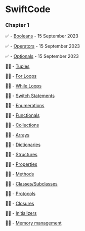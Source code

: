 # SwiftCode

### Chapter 1  


✅ - [Booleans](Booleans.md) - 15 September 2023

✅ - [Operators](Operators.md) - 15 September 2023

✅ - [Optionals](Optionals.md) - 15 September 2023

🧑‍💻  - [Tuples](SwiftyButton.md)

🧑‍💻 - [For Loops](SwiftyButton.md)

🧑‍💻 - [While Loops](SwiftyButton.md)

🧑‍💻 - [Switch Statements](SwiftyButton.md)

🧑‍💻 - [Enumerations](SwiftyButton.md)

🧑‍💻 - [Functionals](SwiftyButton.md)

🧑‍💻 - [Collections](SwiftyButton.md)

🧑‍💻 - [Arrays](SwiftyButton.md)

🧑‍💻 - [Dictionaries](SwiftyButton.md)

🧑‍💻 - [Structures](SwiftyButton.md)

🧑‍💻 - [Properties](SwiftyButton.md)

🧑‍💻 - [Methods](SwiftyButton.md)

🧑‍💻 - [Classes/Subclasses](SwiftyButton.md)

🧑‍💻 - [Protocols](SwiftyButton.md)

🧑‍💻 - [Closures](SwiftyButton.md)

🧑‍💻 - [Initializers](SwiftyButton.md)

🧑‍💻 - [Memory management](SwiftyButton.md)

